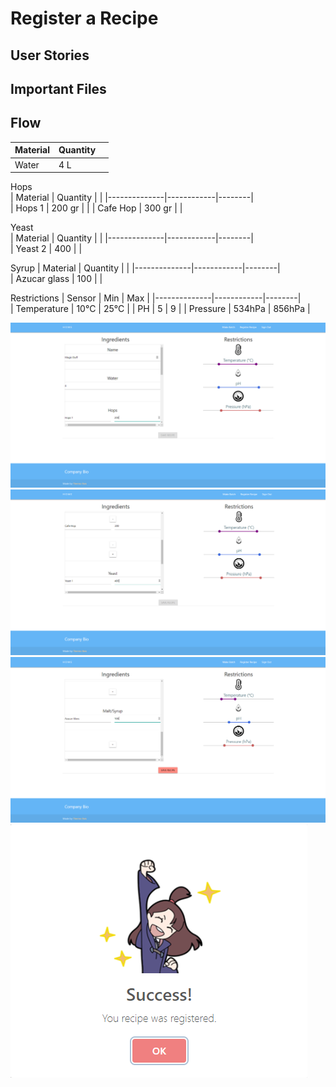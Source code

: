 # Register a Recipe
## User Stories 
## Important Files 
## Flow
| Material     | Quantity   |        |
|--------------|------------|--------|
| Water        | 4 L        |        |

Hops   
| Material     | Quantity   |        |
|--------------|------------|--------|     
| Hops 1       | 200 gr     |        |
| Cafe Hop     | 300 gr     |        |

Yeast     
| Material     | Quantity   |        |
|--------------|------------|--------|  
| Yeast 2      | 400        |        |

Syrup
| Material     | Quantity   |        |
|--------------|------------|--------|  
| Azucar glass | 100        |        |

Restrictions
| Sensor       | Min        | Max    |
|--------------|------------|--------|  
| Temperature  | 10°C       | 25°C   |
| PH           | 5          | 9      |
| Pressure     | 534hPa     | 856hPa |

![Recipe1](https://raw.githubusercontent.com/KillerFarmer/BYBY/documentation/documentation/img/recipe1.png "Recipe")
![Recipe2](https://raw.githubusercontent.com/KillerFarmer/BYBY/documentation/documentation/img/recipe2.png "Recipe")
![Recipe3](https://raw.githubusercontent.com/KillerFarmer/BYBY/documentation/documentation/img/recipe3.png "Recipe")
![Success](https://raw.githubusercontent.com/KillerFarmer/BYBY/documentation/documentation/img/recipesuccess.png "Success")